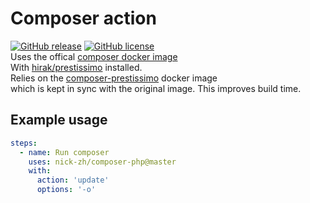 # Composer action

[![GitHub release](https://img.shields.io/github/tag/nick-zh/composer)](https://github.com/nick-zh/composer/releases)
[![GitHub license](https://img.shields.io/github/license/nick-zh/composer)](https://github.com/nick-zh/composer/blob/master/LICENSE)  
Uses the offical [composer docker image](https://hub.docker.com/_/composer)  
With [hirak/prestissimo](https://github.com/hirak/prestissimo) installed.  
Relies on the [composer-prestissimo](https://github.com/nick-zh/docker-composer-prestissimo) docker image  
which is kept in sync with the original image. This improves build time.

## Example usage

```yaml
steps:
  - name: Run composer
    uses: nick-zh/composer-php@master
    with:
      action: 'update'
      options: '-o'
```

